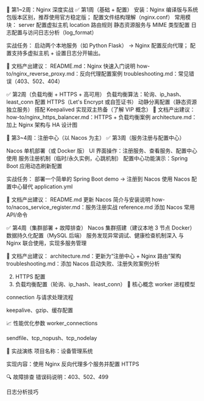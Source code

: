 🔧 第1~2周：Nginx 深度实战
✅ 第1周（基础 + 配置）
安装：Nginx 编译版与系统包版本区别，推荐使用官方稳定版；
配置文件结构理解（nginx.conf）
常用模块：
server 配置虚拟主机
location 路由规则
静态资源服务与 MIME 类型配置
日志配置与访问日志分析（log_format）

实战任务：
启动两个本地服务（如 Python Flask） → Nginx 配置反向代理；
配置支持多虚拟主机 + 设置日志分开输出。

📝 文档产出建议：
README.md：Nginx 快速入门说明
how-to/nginx_reverse_proxy.md：反向代理配置案例
troubleshooting.md：常见错误（403、502、404）


✅ 第2周（负载均衡 + HTTPS + 高可用）
负载均衡算法：轮询、ip_hash、least_conn
配置 HTTPS（Let's Encrypt 或自签证书）
动静分离配置（静态资源独立服务）
搭配 Keepalived 实现双主热备（了解 VIP 概念）
📝 文档产出建议：
how-to/nginx_https_balancer.md：HTTPS + 负载均衡案例
architecture.md：加上 Nginx 架构与 HA 设计图


🧭 第3~4周：注册中心（以 Nacos 为主）
✅ 第3周（服务注册与配置中心）

Nacos 单机部署（或 Docker 版）
UI 界面操作：注册服务、查看服务、配置中心使用
服务注册机制（临时/永久实例，心跳机制）
配置中心功能演示：Spring Boot 应用动态刷新配置

实战任务：
部署一个简单的 Spring Boot demo → 注册到 Nacos
使用 Nacos 配置中心替代 application.yml

📝 文档产出建议：
README.md 更新 Nacos 简介与安装说明
how-to/nacos_service_register.md：服务注册实战
reference.md 添加 Nacos 常用 API/命令

✅ 第4周（集群部署 + 故障排查）
Nacos 集群搭建（建议本地 3 节点 Docker）
数据持久化配置（MySQL 后端）
服务发现异常调试、健康检查机制深入
与 Nginx 联合使用，实现多服务管理

📝 文档产出建议：
architecture.md：更新为“注册中心 + Nginx 路由”架构
troubleshooting.md：添加 Nacos 启动失败、注册失败案例分析


2. HTTPS 配置
3. 负载均衡配置（轮询、ip_hash、least_conn）
🧠 核心概念
worker 进程模型

connection 与请求处理流程

keepalive、gzip、缓存配置

📈 性能优化参数
worker_connections

sendfile、tcp_nopush、tcp_nodelay

🧪 实战演练
项目名称：设备管理系统

实现内容：使用 Nginx 反向代理多个服务并配置 HTTPS

🔍 故障排查
错误码说明：403、502、499

日志分析技巧